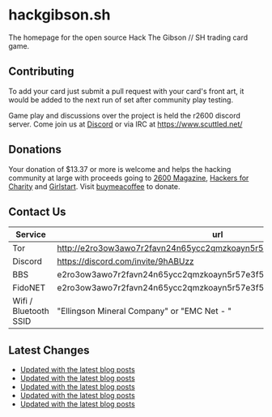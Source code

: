 # hackgibson.sh
The homepage for the open source Hack The Gibson // SH trading card game.


## Contributing

To add your card just submit a pull request with your card's front art, it would be added to the next run of set after community play testing.

Game play and discussions over the project is held the r2600 discord server. Come join us at [Discord](https://discord.com/invite/9hABUzz) or via IRC at https://www.scuttled.net/


## Donations

Your donation of $13.37 or more is welcome and helps the hacking community at large with proceeds going to [2600 Magazine](https://2600.com/), [Hackers for Charity](https://hackersforcharity.org) and [Girlstart](https://girlstart.org).  Visit [buymeacoffee](https://www.buymeacoffee.com/hackgibson.sh) to donate.


## Contact Us

Service | url
-|-
Tor | http://e2ro3ow3awo7r2favn24n65ycc2qmzkoayn5r57e3f56nvjwdcgg32ad.onion
Discord | https://discord.com/invite/9hABUzz
BBS | e2ro3ow3awo7r2favn24n65ycc2qmzkoayn5r57e3f56nvjwdcgg32ad.onion:23
FidoNET | e2ro3ow3awo7r2favn24n65ycc2qmzkoayn5r57e3f56nvjwdcgg32ad.onion:24554
Wifi / Bluetooth SSID | "Ellingson Mineral Company" or "EMC Net - <fidonet address>"

## Latest Changes
<!-- BLOG-POST-LIST:START -->
- [Updated with the latest blog posts](https://github.com/DFW2600/hackgibson.sh/commit/7aed293e8478f18711e08a82dc0ade94a9215de4)
- [Updated with the latest blog posts](https://github.com/DFW2600/hackgibson.sh/commit/8b7da4be58154e3ce35870e52382aef56720389d)
- [Updated with the latest blog posts](https://github.com/DFW2600/hackgibson.sh/commit/870b3f62815ec68b6919a4602dce44a5b691dbae)
- [Updated with the latest blog posts](https://github.com/DFW2600/hackgibson.sh/commit/1faa32fdca57c5664442604ff8db14fe308c5739)
- [Updated with the latest blog posts](https://github.com/DFW2600/hackgibson.sh/commit/23110fb108ba49d0839f7f35dfc5a6a3a5b49c59)
<!-- BLOG-POST-LIST:END -->
